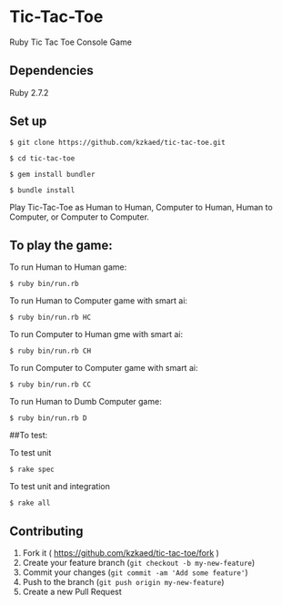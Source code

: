 # Tic-Tac-Toe
Ruby Tic Tac Toe Console Game

## Dependencies

Ruby 2.7.2

## Set up

    $ git clone https://github.com/kzkaed/tic-tac-toe.git

    $ cd tic-tac-toe
    
    $ gem install bundler
    
    $ bundle install


Play Tic-Tac-Toe as Human to Human, Computer to Human, Human to Computer, or Computer to Computer.

## To play the game:

To run Human to Human game:

    $ ruby bin/run.rb

To run Human to Computer game with smart ai:

    $ ruby bin/run.rb HC

To run Computer to Human gme with smart ai:

    $ ruby bin/run.rb CH

To run Computer to Computer game with smart ai:

    $ ruby bin/run.rb CC

To run Human to Dumb Computer game:

    $ ruby bin/run.rb D

##To test:

To test unit

    $ rake spec

To test unit and integration

    $ rake all

## Contributing

1. Fork it ( https://github.com/kzkaed/tic-tac-toe/fork )
2. Create your feature branch (`git checkout -b my-new-feature`)
3. Commit your changes (`git commit -am 'Add some feature'`)
4. Push to the branch (`git push origin my-new-feature`)
5. Create a new Pull Request
